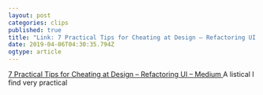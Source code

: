 ```yaml
---
layout: post 
categories: clips 
published: true 
title: "Link: 7 Practical Tips for Cheating at Design – Refactoring UI – Medium" 
date: 2019-04-06T04:30:35.794Z 
ogtype: article 
---
```

[ 7 Practical Tips for Cheating at Design – Refactoring UI – Medium ](  ) 
A listical I find very practical

